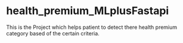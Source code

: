 # health_premium_MLplusFastapi
This is the Project which helps patient to detect there health premium category based of the certain criteria.
